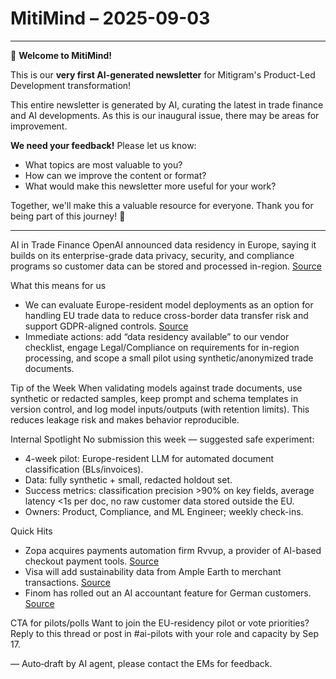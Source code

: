 # MitiMind – 2025-09-03

---

🎉 **Welcome to MitiMind!**

This is our **very first AI-generated newsletter** for Mitigram's Product-Led Development transformation! 

This entire newsletter is generated by AI, curating the latest in trade finance and AI developments. As this is our inaugural issue, there may be areas for improvement. 

**We need your feedback!** Please let us know:
- What topics are most valuable to you?
- How can we improve the content or format?
- What would make this newsletter more useful for your work?

Together, we'll make this a valuable resource for everyone. Thank you for being part of this journey! 🚀

---

AI in Trade Finance
OpenAI announced data residency in Europe, saying it builds on its enterprise-grade data privacy, security, and compliance programs so customer data can be stored and processed in-region. [Source](https://openai.com/index/introducing-data-residency-in-europe)

What this means for us
- We can evaluate Europe-resident model deployments as an option for handling EU trade data to reduce cross-border data transfer risk and support GDPR-aligned controls. [Source](https://openai.com/index/introducing-data-residency-in-europe)
- Immediate actions: add “data residency available” to our vendor checklist, engage Legal/Compliance on requirements for in-region processing, and scope a small pilot using synthetic/anonymized trade documents.

Tip of the Week
When validating models against trade documents, use synthetic or redacted samples, keep prompt and schema templates in version control, and log model inputs/outputs (with retention limits). This reduces leakage risk and makes behavior reproducible.

Internal Spotlight
No submission this week — suggested safe experiment:
- 4-week pilot: Europe-resident LLM for automated document classification (BLs/invoices).
- Data: fully synthetic + small, redacted holdout set.
- Success metrics: classification precision >90% on key fields, average latency <1s per doc, no raw customer data stored outside the EU.
- Owners: Product, Compliance, and ML Engineer; weekly check-ins.

Quick Hits
- Zopa acquires payments automation firm Rvvup, a provider of AI-based checkout payment tools. [Source](https://www.finextra.com/newsarticle/46527/zopa-acquires-payments-automation-firm-rvvup?utm_medium=rssfinextra&utm_source=finextrafeed)
- Visa will add sustainability data from Ample Earth to merchant transactions. [Source](https://www.finextra.com/pressarticle/106891/visa-to-add-sustainability-data-from-ample-earth-to-merchant-transactions?utm_medium=rssfinextra&utm_source=finextrafeed)
- Finom has rolled out an AI accountant feature for German customers. [Source](https://www.finextra.com/pressarticle/106885/finom-rolls-out-ai-accountant-for-german-customers?utm_medium=rssfinextra&utm_source=finextrafeed)

CTA for pilots/polls
Want to join the EU-residency pilot or vote priorities? Reply to this thread or post in #ai-pilots with your role and capacity by Sep 17.

— Auto‑draft by AI agent, please contact the EMs for feedback.
